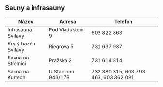 ## Sauny a infrasauny

| Název               | Adresa             | Telefon                              |
|---------------------|--------------------|--------------------------------------|
| Infrasauna Svitavy  | Pod Viaduktem 9    | 603 822 863                          |
| Krytý bazén Svitavy | Riegrova 5         | 731 637 937                          |
| Sauna na Střelnici  | Pražská 2          | 731 614 814                          |
| Sauna na Kurtech    | U Stadionu 943/17B | 732 380 315, 603 793 463,  603 362 091 |